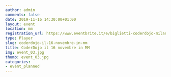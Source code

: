 ```yaml
---
author: admin
comments: false
date: 2019-11-16 14:30:00+01:00
layout: event
location: mm
registration_url: https://www.eventbrite.it/e/biglietti-coderdojo-milano-mm-centrale-dellacqua-di-milano-57865076000
type: Player
slug: coderdojo-il-16-novembre-in-mm
title: CoderDojo il 16 novembre in MM
img: event_03.jpg
thumb: event_03.jpg
categories:
- event_planned
---
```

